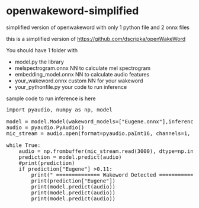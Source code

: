 # openwakeword-simplified
simplified version of openwakeword with only 1 python file and 2 onnx files

this is a simplified version of https://github.com/dscripka/openWakeWord

You should have 1 folder with 
* model.py                        the library
* melspectrogram.onnx             NN to calculate mel spectrogram
* embedding_model.onnx            NN to calculate audio features
* your_wakeword.onnx              custom NN for your wakeword
* your_pythonfile.py              your code to run inference

sample code to run inference is here

<pre lang=LANG>
import pyaudio, numpy as np, model

model = model.Model(wakeword_models=["Eugene.onnx"],inference_framework ="onnx")
audio = pyaudio.PyAudio()
mic_stream = audio.open(format=pyaudio.paInt16, channels=1, rate=16000, input=True, frames_per_buffer=3000)

while True:
    audio = np.frombuffer(mic_stream.read(3000), dtype=np.int16)
    prediction = model.predict(audio)
    #print(prediction)
    if prediction["Eugene"] >0.11:
        print(" ============== Wakeword Detected ==============")
        print(prediction["Eugene"])
        print(model.predict(audio))
        print(model.predict(audio))
        print(model.predict(audio))
</pre>
  





